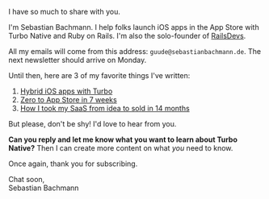 ---
---

<p class="lead"Thanks for subscribing to my newsletter! ❤️</p>

I have so much to share with you.

I'm Sebastian Bachmann. I help folks launch iOS apps in the App Store with Turbo Native and Ruby on Rails. I'm also the solo-founder of [RailsDevs](https://railsdevs.com).

All my emails will come from this address: `guude@sebastianbachmann.de`. The next newsletter should arrive on Monday.

Until then, here are 3 of my favorite things I've written:

1. [Hybrid iOS apps with Turbo](https://masilotti.com/turbo-ios/)
1. [Zero to App Store in 7 weeks](https://masilotti.com/zero-to-app-store-in-7-weeks/)
1. [How I took my SaaS from idea to sold in 14 months](https://masilotti.com/idea-to-sold-in-14-months/)

But please, don't be shy! I'd love to hear from you.

**Can you reply and let me know what you want to learn about Turbo Native?** Then I can create more content on what _you_ need to know.

Once again, thank you for subscribing.

Chat soon,<br>Sebastian Bachmann
